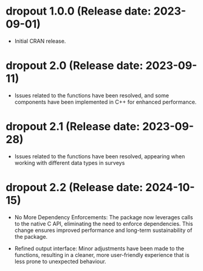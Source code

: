 # dropout 1.0.0 (Release date: 2023-09-01)

- Initial CRAN release.

# dropout 2.0 (Release date: 2023-09-11)

- Issues related to the functions have been resolved, and some components have been implemented in C++ for enhanced performance.

# dropout 2.1 (Release date: 2023-09-28)

- Issues related to the functions have been resolved, appearing when working with different data types in surveys

# dropout 2.2 (Release date: 2024-10-15)

- No More Dependency Enforcements:
The package now leverages calls to the native C API, eliminating the need to enforce dependencies. This change ensures improved performance and long-term sustainability of the package.

- Refined output interface:
Minor adjustments have been made to the functions, resulting in a cleaner, more user-friendly experience that is less prone to unexpected behaviour. 
